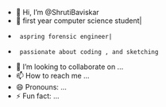 - 👋 Hi, I’m @ShrutiBaviskar
- 👀  first year computer science student|
-      aspring forensic engineer|
-      passionate about coding , and sketching
- 💞️ I’m looking to collaborate on ...
- 📫 How to reach me ...
- 😄 Pronouns: ...
- ⚡ Fun fact: ...

<!---
ShrutiBaviskar/ShrutiBaviskar is a ✨ special ✨ repository because its `README.md` (this file) appears on your GitHub profile.
You can click the Preview link to take a look at your changes.
--->
